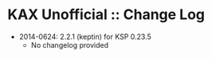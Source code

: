 # KAX Unofficial :: Change Log

* 2014-0624: 2.2.1 (keptin) for KSP 0.23.5
	- No changelog provided


